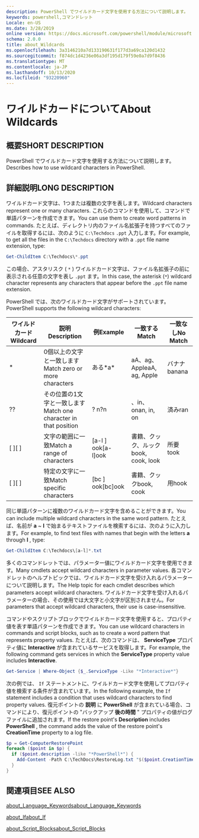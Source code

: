 ```yaml
---
description: PowerShell でワイルドカード文字を使用する方法について説明します。
keywords: powershell,コマンドレット
Locale: en-US
ms.date: 3/28/2019
online version: https://docs.microsoft.com/powershell/module/microsoft.powershell.core/about/about_wildcards?view=powershell-7&WT.mc_id=ps-gethelp
schema: 2.0.0
title: about_Wildcards
ms.openlocfilehash: 3a3146210a7d133190631f177d3a69ca120d1432
ms.sourcegitcommit: f874dc1d4236e06a3df195d179f59e0a7d9f8436
ms.translationtype: MT
ms.contentlocale: ja-JP
ms.lasthandoff: 10/13/2020
ms.locfileid: "93220960"
---
```

# <a name="about-wildcards"></a><span data-ttu-id="b709e-104">ワイルドカードについて</span><span class="sxs-lookup"><span data-stu-id="b709e-104">About Wildcards</span></span>

## <a name="short-description"></a><span data-ttu-id="b709e-105">概要</span><span class="sxs-lookup"><span data-stu-id="b709e-105">SHORT DESCRIPTION</span></span>

<span data-ttu-id="b709e-106">PowerShell でワイルドカード文字を使用する方法について説明します。</span><span class="sxs-lookup"><span data-stu-id="b709e-106">Describes how to use wildcard characters in PowerShell.</span></span>

## <a name="long-description"></a><span data-ttu-id="b709e-107">詳細説明</span><span class="sxs-lookup"><span data-stu-id="b709e-107">LONG DESCRIPTION</span></span>

<span data-ttu-id="b709e-108">ワイルドカード文字は、1つまたは複数の文字を表します。</span><span class="sxs-lookup"><span data-stu-id="b709e-108">Wildcard characters represent one or many characters.</span></span> <span data-ttu-id="b709e-109">これらのコマンドを使用して、コマンドで単語パターンを作成できます。</span><span class="sxs-lookup"><span data-stu-id="b709e-109">You can use them to create word patterns in commands.</span></span> <span data-ttu-id="b709e-110">たとえば、ディレクトリ内のファイル名拡張子を持つすべてのファイルを取得するには、次のように `C:\Techdocs` `.ppt` 入力します。</span><span class="sxs-lookup"><span data-stu-id="b709e-110">For example, to get all the files in the `C:\Techdocs` directory with a `.ppt` file name extension, type:</span></span>

```powershell
Get-ChildItem C:\Techdocs\*.ppt
```

<span data-ttu-id="b709e-111">この場合、アスタリスク ( `*` ) ワイルドカード文字は、ファイル名拡張子の前に表示される任意の文字を表し `.ppt` ます。</span><span class="sxs-lookup"><span data-stu-id="b709e-111">In this case, the asterisk (`*`) wildcard character represents any characters that appear before the `.ppt` file name extension.</span></span>

<span data-ttu-id="b709e-112">PowerShell では、次のワイルドカード文字がサポートされています。</span><span class="sxs-lookup"><span data-stu-id="b709e-112">PowerShell supports the following wildcard characters:</span></span>

|<span data-ttu-id="b709e-113">ワイルドカード</span><span class="sxs-lookup"><span data-stu-id="b709e-113">Wildcard</span></span>|<span data-ttu-id="b709e-114">説明</span><span class="sxs-lookup"><span data-stu-id="b709e-114">Description</span></span>               |<span data-ttu-id="b709e-115">例</span><span class="sxs-lookup"><span data-stu-id="b709e-115">Example</span></span> |<span data-ttu-id="b709e-116">一致する</span><span class="sxs-lookup"><span data-stu-id="b709e-116">Match</span></span>        |<span data-ttu-id="b709e-117">一致なし</span><span class="sxs-lookup"><span data-stu-id="b709e-117">No Match</span></span>|
|--------|--------------------------|--------|-------------|--------|
|\*      |<span data-ttu-id="b709e-118">0個以上の文字と一致します</span><span class="sxs-lookup"><span data-stu-id="b709e-118">Match zero or more characters</span></span> | <span data-ttu-id="b709e-119">ある\*</span><span class="sxs-lookup"><span data-stu-id="b709e-119">a\*</span></span>  | <span data-ttu-id="b709e-120">aA、ag、Apple</span><span class="sxs-lookup"><span data-stu-id="b709e-120">aA, ag, Apple</span></span> | <span data-ttu-id="b709e-121">バナナ</span><span class="sxs-lookup"><span data-stu-id="b709e-121">banana</span></span> |
|<span data-ttu-id="b709e-122">?</span><span class="sxs-lookup"><span data-stu-id="b709e-122">?</span></span>       |<span data-ttu-id="b709e-123">その位置の1文字と一致します</span><span class="sxs-lookup"><span data-stu-id="b709e-123">Match one character in that position</span></span> | <span data-ttu-id="b709e-124">? n</span><span class="sxs-lookup"><span data-stu-id="b709e-124">?n</span></span> | <span data-ttu-id="b709e-125">、in、on</span><span class="sxs-lookup"><span data-stu-id="b709e-125">an, in, on</span></span> | <span data-ttu-id="b709e-126">済み</span><span class="sxs-lookup"><span data-stu-id="b709e-126">ran</span></span> |
|<span data-ttu-id="b709e-127">\[ \]</span><span class="sxs-lookup"><span data-stu-id="b709e-127">\[ \]</span></span>   |<span data-ttu-id="b709e-128">文字の範囲に一致</span><span class="sxs-lookup"><span data-stu-id="b709e-128">Match a range of characters</span></span> | <span data-ttu-id="b709e-129">\[a-l \] ook</span><span class="sxs-lookup"><span data-stu-id="b709e-129">\[a-l\]ook</span></span> | <span data-ttu-id="b709e-130">書籍、クック、ルック</span><span class="sxs-lookup"><span data-stu-id="b709e-130">book, cook, look</span></span> | <span data-ttu-id="b709e-131">所要</span><span class="sxs-lookup"><span data-stu-id="b709e-131">took</span></span> |
|<span data-ttu-id="b709e-132">\[ \]</span><span class="sxs-lookup"><span data-stu-id="b709e-132">\[ \]</span></span>   |<span data-ttu-id="b709e-133">特定の文字に一致</span><span class="sxs-lookup"><span data-stu-id="b709e-133">Match specific characters</span></span> | <span data-ttu-id="b709e-134">\[bc \] ook</span><span class="sxs-lookup"><span data-stu-id="b709e-134">\[bc\]ook</span></span> | <span data-ttu-id="b709e-135">書籍、クック</span><span class="sxs-lookup"><span data-stu-id="b709e-135">book, cook</span></span> | <span data-ttu-id="b709e-136">用</span><span class="sxs-lookup"><span data-stu-id="b709e-136">hook</span></span> |

<span data-ttu-id="b709e-137">同じ単語パターンに複数のワイルドカード文字を含めることができます。</span><span class="sxs-lookup"><span data-stu-id="b709e-137">You can include multiple wildcard characters in the same word pattern.</span></span> <span data-ttu-id="b709e-138">たとえば、名前が **a** ~ **l** で始まるテキストファイルを検索するには、次のように入力します。</span><span class="sxs-lookup"><span data-stu-id="b709e-138">For example, to find text files with names that begin with the letters **a** through **l** , type:</span></span>

```powershell
Get-ChildItem C:\Techdocs\[a-l]*.txt
```

<span data-ttu-id="b709e-139">多くのコマンドレットでは、パラメーター値にワイルドカード文字を使用できます。</span><span class="sxs-lookup"><span data-stu-id="b709e-139">Many cmdlets accept wildcard characters in parameter values.</span></span> <span data-ttu-id="b709e-140">各コマンドレットのヘルプトピックでは、ワイルドカード文字を受け入れるパラメーターについて説明します。</span><span class="sxs-lookup"><span data-stu-id="b709e-140">The Help topic for each cmdlet describes which parameters accept wildcard characters.</span></span> <span data-ttu-id="b709e-141">ワイルドカード文字を受け入れるパラメーターの場合、その使用では大文字と小文字が区別されません。</span><span class="sxs-lookup"><span data-stu-id="b709e-141">For parameters that accept wildcard characters, their use is case-insensitive.</span></span>

<span data-ttu-id="b709e-142">コマンドやスクリプトブロックでワイルドカード文字を使用すると、プロパティ値を表す単語パターンを作成できます。</span><span class="sxs-lookup"><span data-stu-id="b709e-142">You can use wildcard characters in commands and script blocks, such as to create a word pattern that represents property values.</span></span> <span data-ttu-id="b709e-143">たとえば、次のコマンドは、 **ServiceType** プロパティ値に **Interactive** が含まれているサービスを取得します。</span><span class="sxs-lookup"><span data-stu-id="b709e-143">For example, the following command gets services in which the **ServiceType** property value includes **Interactive**.</span></span>

```powershell
Get-Service | Where-Object {$_.ServiceType -Like "*Interactive*"}
```

<span data-ttu-id="b709e-144">次の例では、 `If` ステートメントに、ワイルドカード文字を使用してプロパティ値を検索する条件が含まれています。</span><span class="sxs-lookup"><span data-stu-id="b709e-144">In the following example, the `If` statement includes a condition that uses wildcard characters to find property values.</span></span> <span data-ttu-id="b709e-145">復元ポイントの **説明** に **PowerShell** が含まれている場合、コマンドにより、復元ポイントの "バックアップ **後の時間** " プロパティの値がログファイルに追加されます。</span><span class="sxs-lookup"><span data-stu-id="b709e-145">If the restore point's **Description** includes **PowerShell** , the command adds the value of the restore point's **CreationTime** property to a log file.</span></span>

```powershell
$p = Get-ComputerRestorePoint
foreach ($point in $p) {
  if ($point.description -like "*PowerShell*") {
    Add-Content -Path C:\TechDocs\RestoreLog.txt "$($point.CreationTime)"
  }
}
```

## <a name="see-also"></a><span data-ttu-id="b709e-146">関連項目</span><span class="sxs-lookup"><span data-stu-id="b709e-146">SEE ALSO</span></span>

[<span data-ttu-id="b709e-147">about_Language_Keywords</span><span class="sxs-lookup"><span data-stu-id="b709e-147">about_Language_Keywords</span></span>](about_Language_Keywords.md)

[<span data-ttu-id="b709e-148">about_If</span><span class="sxs-lookup"><span data-stu-id="b709e-148">about_If</span></span>](about_If.md)

[<span data-ttu-id="b709e-149">about_Script_Blocks</span><span class="sxs-lookup"><span data-stu-id="b709e-149">about_Script_Blocks</span></span>](about_Script_Blocks.md)
